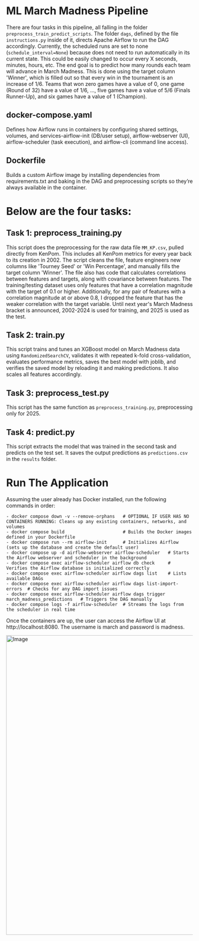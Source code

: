 # ML March Madness Pipeline

There are four tasks in this pipeline, all falling in the folder ```preprocess_train_predict_scripts```. The folder ```dags```, defined by the file ```instructions.py``` inside of it, directs Apache Airflow to run the DAG accordingly. Currently, the scheduled runs are set to none (```schedule_interval=None```) because does not need to run automatically in its current state. This could be easily changed to occur every X seconds, minutes, hours, etc. The end goal is to predict how many rounds each team will advance in March Madness. This is done using the target column 'Winner', which is filled out so that every win in the tournament is an increase of 1/6. Teams that won zero games have a value of 0, one game (Round of 32) have a value of 1/6, ..., five games have a value of 5/6 (Finals Runner-Up), and six games have a value of 1 (Champion).

## docker-compose.yaml
Defines how Airflow runs in containers by configuring shared settings, volumes, and services-airflow-init (DB/user setup), airflow-webserver (UI), airflow-scheduler (task execution), and airflow-cli (command line access).

## Dockerfile
Builds a custom Airflow image by installing dependencies from requirements.txt and baking in the DAG and preprocessing scripts so they’re always available in the container.

# Below are the four tasks:

## Task 1: preprocess_training.py
This script does the preprocessing for the raw data file ```MM_KP.csv```, pulled directly from KenPom. This includes all KenPom metrics for every year back to its creation in 2002. The script cleans the file, feature engineers new columns like 'Tourney Seed' or 'Win Percentage', and manually fills the target column 'Winner'. The file also has code that calculates correlations between features and targets, along with covariance between features. The training/testing dataset uses only features that have a correlation magnitude with the target of 0.1 or higher. Additionally, for any pair of features with a correlation magnitude at or above 0.8, I dropped the feature that has the weaker correlation with the target variable. Until next year's March Madness bracket is announced, 2002-2024 is used for training, and 2025 is used as the test. 

## Task 2: train.py
This script trains and tunes an XGBoost model on March Madness data using ```RandomizedSearchCV```, validates it with repeated k-fold cross-validation, evaluates performance metrics, saves the best model with joblib, and verifies the saved model by reloading it and making predictions. It also scales all features accordingly.

## Task 3: preprocess_test.py
This script has the same function as ```preprocess_training.py```, preprocessing only for 2025. 

## Task 4: predict.py
This script extracts the model that was trained in the second task and predicts on the test set. It saves the output predictions as ```predictions.csv``` in the ```results``` folder. 

# Run The Application
Assuming the user already has Docker installed, run the following commands in order:
```
- docker compose down -v --remove-orphans   # OPTIONAL IF USER HAS NO CONTAINERS RUNNING: Cleans up any existing containers, networks, and volumes 
- docker compose build                      # Builds the Docker images defined in your Dockerfile  
- docker compose run --rm airflow-init      # Initializes Airflow (sets up the database and create the default user)  
- docker compose up -d airflow-webserver airflow-scheduler   # Starts the Airflow webserver and scheduler in the background  
- docker compose exec airflow-scheduler airflow db check     # Verifies the Airflow database is initialized correctly  
- docker compose exec airflow-scheduler airflow dags list    # Lists available DAGs  
- docker compose exec airflow-scheduler airflow dags list-import-errors  # Checks for any DAG import issues  
- docker compose exec airflow-scheduler airflow dags trigger march_madness_predictions   # Triggers the DAG manually  
- docker compose logs -f airflow-scheduler  # Streams the logs from the scheduler in real time
```

Once the containers are up, the user can access the Airflow UI at http://localhost:8080. The username is march and password is madness. 

<img width="1506" height="810" alt="Image" src="https://github.com/user-attachments/assets/d3ace428-37f2-4e07-931c-0b611d3aefc0" />
